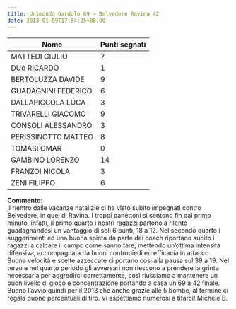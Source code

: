 ```yaml
---
title: Unimondo Gardolo 69 – Belvedere Ravina 42
date: 2013-01-09T17:54:25+00:00
---
```

| **Nome** | **Punti segnati** |
| -------- | ----------------- |
| MATTEDI GIULIO | 7 |
| DUò RICARDO | 1 |
| BERTOLUZZA DAVIDE | 9 |
| GUADAGNINI FEDERICO | 6 |
| DALLAPICCOLA LUCA | 3 |
| TRIVARELLI GIACOMO | 9 |
| CONSOLI ALESSANDRO | 3 |
| PERISSINOTTO MATTEO | 8 |
| TOMASI OMAR | 0 |
| GAMBINO LORENZO | 14 |
| FRANZOI NICOLA | 3 |
| ZENI FILIPPO | 6 |

**Commento:**  
Il rientro dalle vacanze natalizie ci ha visto subito impegnati contro Belvedere, in quel di Ravina. I troppi panettoni si sentono fin dal primo minuto, infatti, il primo quarto i nostri ragazzi partono a rilento guadagnandosi un vantaggio di soli 6 punti, 18 a 12. Nel secondo quarto i suggerimenti ed una buona spinta da parte dei coach riportano subito i ragazzi a calcare il campo come sanno fare, mettendo un’ottima intensità difensiva, accompagnata da buoni contropiedi ed efficacia in attacco. Buona velocità e scelte azzeccate ci portano così alla pausa sul 39 a 19. Nel terzo e nel quarto periodo gli avversari non riescono a prendere la grinta necessaria per aggredirci correttamente, così riusciamo a mantenere un buon livello di gioco e concentrazione portando a casa un 69 a 42 finale. Buono l’avvio quindi per il 2013 che anche grazie alle 5 bombe, al termine ci regala buone percentuali di tiro. Vi aspettiamo numerosi a tifarci! Michele B.